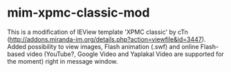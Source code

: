 # mim-xpmc-classic-mod
This is a modification of IEView template 'XPMC classic' by cTn (http://addons.miranda-im.org/details.php?action=viewfile&id=3447). Added possibility to view images, Flash animation (.swf) and online Flash-based video (YouTube?, Google Video and Yaplakal Video are supported for the moment) right in message window. 

